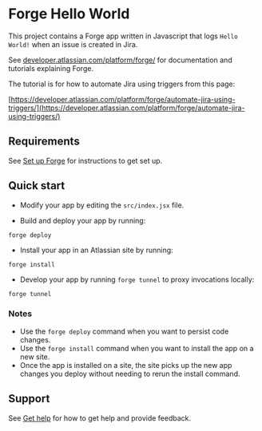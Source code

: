 # Forge Hello World

This project contains a Forge app written in Javascript that logs ```Hello World!``` when an issue is created in Jira.

See [developer.atlassian.com/platform/forge/](https://developer.atlassian.com/platform/forge) for documentation and tutorials explaining Forge.

The tutorial is for how to automate Jira using triggers from this page:

[https://developer.atlassian.com/platform/forge/automate-jira-using-triggers/](https://developer.atlassian.com/platform/forge/automate-jira-using-triggers/)

## Requirements

See [Set up Forge](https://developer.atlassian.com/platform/forge/set-up-forge/) for instructions to get set up.

## Quick start

- Modify your app by editing the `src/index.jsx` file.

- Build and deploy your app by running:
```
forge deploy
```

- Install your app in an Atlassian site by running:
```
forge install
```

- Develop your app by running `forge tunnel` to proxy invocations locally:
```
forge tunnel
```

### Notes
- Use the `forge deploy` command when you want to persist code changes.
- Use the `forge install` command when you want to install the app on a new site.
- Once the app is installed on a site, the site picks up the new app changes you deploy without needing to rerun the install command.

## Support

See [Get help](https://developer.atlassian.com/platform/forge/get-help/) for how to get help and provide feedback.
